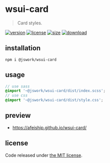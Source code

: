 # wsui-card
> Card styles.

[![version][version-image]][version-url]
[![license][license-image]][license-url]
[![size][size-image]][size-url]
[![download][download-image]][download-url]

## installation
```shell
npm i @jswork/wsui-card
```

## usage
```scss
// use sass
@import '~@jswork/wsui-card/dist/index.scss';
// use css
@import '~@jswork/wsui-card/dist/style.css';
```

## preview
- https://afeiship.github.io/wsui-card/

## license
Code released under [the MIT license](https://github.com/afeiship/wsui-card/blob/master/LICENSE.txt).

[version-image]: https://img.shields.io/npm/v/@jswork/wsui-card
[version-url]: https://npmjs.org/package/@jswork/wsui-card

[license-image]: https://img.shields.io/npm/l/@jswork/wsui-card
[license-url]: https://github.com/afeiship/wsui-card/blob/master/LICENSE.txt

[size-image]: https://img.shields.io/bundlephobia/minzip/@jswork/wsui-card
[size-url]: https://github.com/afeiship/wsui-card/blob/master/dist/wsui-card.min.js

[download-image]: https://img.shields.io/npm/dm/@jswork/wsui-card
[download-url]: https://www.npmjs.com/package/@jswork/wsui-card

